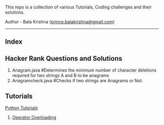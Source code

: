 This repo is a collection of various Tutorials, Coding challenges and their solutions.

Author - Bala Krishna (prince.balakrishna@gmail.com)

---------------------------------
Index
---------------------------------


Hacker Rank Questions and Solutions
---------------------------------------------------
1. Anagram.java           #Determines the minimum number of character deletions required for two strings A and B to be anagrams
2. Anagramcheck.java      #Checks if two strings are Anagrams or Not.

Tutorials
----------------------------------------------------
<a href="https://github.com/krishnaclouds/CodingPractice/tree/master/PythonTutorials">Python Tutorials</a>
<ol>
    <li>
        <a href="https://github.com/krishnaclouds/CodingPractice/blob/master/PythonTutorials/operatorOverloading.py">Operator            Overloading</a>
    </li>
</ol>
